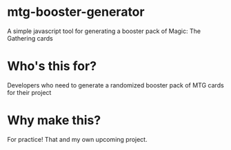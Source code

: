# mtg-booster-generator
A simple javascript tool for generating a booster pack of Magic: The Gathering cards 

# Who's this for?
Developers who need to generate a randomized booster pack of MTG cards for their project

# Why make this?
For practice! That and my own upcoming project.
